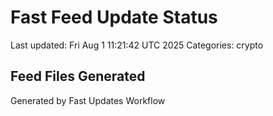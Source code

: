 # Fast Feed Update Status
Last updated: Fri Aug  1 11:21:42 UTC 2025
Categories: crypto

## Feed Files Generated

Generated by Fast Updates Workflow

